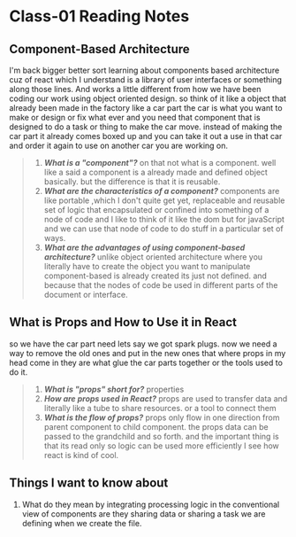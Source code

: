 # Class-01 Reading Notes

## Component-Based Architecture

I'm back bigger better sort learning about components based architecture cuz of react which I understand is a library of user interfaces or something along those lines. And works a little different from how we have been coding our work using object oriented design. so think of it like a object that already been made in the factory like a car part the car is what you want to make or design or fix what ever and you need that component that is designed to do a task or thing to make the car move. instead of making the car part it already comes boxed up and you can take it out a use in that car and order it again to use on another car you are working on.

> 1. ***What is a "component"?***
> on that not what is a component. well like a said a component is a already made and defined object basically. but the difference is that it is reusable.
> 2. ***What are the characteristics of a component?***
>components are like portable ,which I don't quite get yet, replaceable and reusable set of logic that encapsulated or confined into something of a node of code and I like to think of it like the dom but for javaScript and we can use that node of code to do stuff in a particular set of ways.
> 3. ***What are the advantages of using component-based architecture?***
 unlike object oriented architecture where you literally have to create the object you want to manipulate component-based is already created its just not defined. and because that the nodes of code be used in different parts of the document or interface.

## What is Props and How to Use it in React

so we have the car part need lets say we got spark plugs. now we need a way to remove the old ones and put in the new ones that where props in my head come in they are what glue the car parts together or the tools used to do it.  

> 1. ***What is "props" short for?***
>properties
> 2. ***How are props used in React?***
>props are used to transfer data and literally like a tube to share resources. or a tool to connect them
> 3. ***What is the flow of props?***
props only flow in one direction from parent component to child component. the props data can be passed to the grandchild and so forth. and the important thing is that its read only so logic can be used more efficiently I see how react is kind of cool.

## Things I want to know about

1. What do they mean by integrating processing logic in the conventional view of components are they sharing data or sharing a task we are defining when we create the file.

